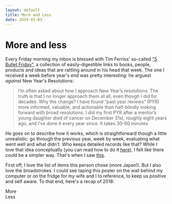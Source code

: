 ```yaml
---
layout: default
title: More and Less
date: 2019-01-03
---
```


# More and less

Every Friday morning my inbox is blessed with Tim Ferriss' so-called <a href="https://tim.blog/welcome-to-5-bullet-friday/">"5 Bullet Friday"</a>, a collection of easily-digestible links to books, people, products and ideas that are rattling around in his head that week. The one I received a week before year's end was pretty interesting: he arguest _against_ New Year's Resolutions:

<blockquote>
  I’m often asked about how I approach New Year’s resolutions. The truth is that I no longer approach them at all, even though I did for decades. Why the change? I have found “past year reviews” (PYR) more informed, valuable, and actionable than half-blindly looking forward with broad resolutions. I did my first PYR after a mentor’s young daughter died of cancer on December 31st, roughly eight years ago, and I’ve done it every year since. It takes 30-60 minutes
</blockquote>

He goes on to describe how it works, which is straightforward though a little unrealistic: go through the previous year, week by week, evaluating what went well and what didn't. Who keeps detailed records like that? While I love that idea conceptually (you can read how to do it <a href="https://tim.blog/2018/12/28/past-year-review/">here</a>), I felt like there could be a simpler way. That's when I saw [this](https://www.swiss-miss.com/2018/12/more-less-2.html).

First off, I love the list of items this person chose (more Japan!). But I also love the broadstrokes. I could see taping this poster on the wall behind my computer or on the fridge for my wife and I to reference, to keep us positive and self aware. To that end, here's a recap of 2018:

<div class="umbrella">
  <div class="umbrella-left">More</div>
  <div class="umbrella-right">Less</div>
</div>
